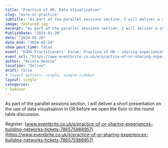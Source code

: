```yaml
---
title: "Practice of OR: Data Visualisation"
slug: "euro-or-practice"
subtitle: "As part of the parallel sessions section, I will deliver a short presentation on the use of data visualisation in OR before we open the floor to the round table discussion."
image: featured.jpg
excerpt: "As part of the parallel sessions section, I will deliver a short presentation on the use of data visualisation in OR before we open the floor to the round table discussion."
PublishDate: "2024-01-30"
date: "2024-02-20"
date_end: "2024-02-20"
show_post_time: false
event: "EURO Practitioners' Forum: Practice of OR - sharing experiences, building networks"
event_url: "https://www.eventbrite.co.uk/e/practice-of-or-sharing-experiences-building-networks-tickets-786575988957"
author: "Nicola Rennie"
location: "Online"
draft: false
# layout options: single, single-sidebar
layout: single
categories:
- Seminar
---
```


As part of the parallel sessions section, I will deliver a short presentation on the use of data visualisation in OR before we open the floor to the round table discussion.

Register: [www.eventbrite.co.uk/e/practice-of-or-sharing-experiences-building-networks-tickets-786575988957](https://www.eventbrite.co.uk/e/practice-of-or-sharing-experiences-building-networks-tickets-786575988957)
